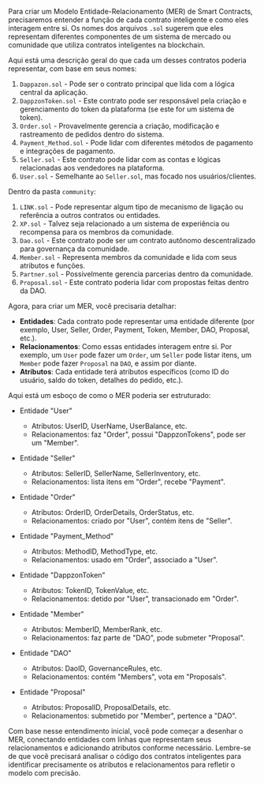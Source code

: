 Para criar um Modelo Entidade-Relacionamento (MER) de Smart Contracts, precisaremos entender a função de cada contrato inteligente e como eles interagem entre si. Os nomes dos arquivos `.sol` sugerem que eles representam diferentes componentes de um sistema de mercado ou comunidade que utiliza contratos inteligentes na blockchain.

Aqui está uma descrição geral do que cada um desses contratos poderia representar, com base em seus nomes:

1. `Dappazon.sol` - Pode ser o contrato principal que lida com a lógica central da aplicação.
2. `DappzonToken.sol` - Este contrato pode ser responsável pela criação e gerenciamento do token da plataforma (se este for um sistema de token).
3. `Order.sol` - Provavelmente gerencia a criação, modificação e rastreamento de pedidos dentro do sistema.
4. `Payment_Method.sol` - Pode lidar com diferentes métodos de pagamento e integrações de pagamento.
5. `Seller.sol` - Este contrato pode lidar com as contas e lógicas relacionadas aos vendedores na plataforma.
6. `User.sol` - Semelhante ao `Seller.sol`, mas focado nos usuários/clientes.

Dentro da pasta `community`:

1. `LINK.sol` - Pode representar algum tipo de mecanismo de ligação ou referência a outros contratos ou entidades.
2. `XP.sol` - Talvez seja relacionado a um sistema de experiência ou recompensa para os membros da comunidade.
3. `Dao.sol` - Este contrato pode ser um contrato autônomo descentralizado para governança da comunidade.
4. `Member.sol` - Representa membros da comunidade e lida com seus atributos e funções.
5. `Partner.sol` - Possivelmente gerencia parcerias dentro da comunidade.
6. `Proposal.sol` - Este contrato poderia lidar com propostas feitas dentro da DAO.

Agora, para criar um MER, você precisaria detalhar:

- **Entidades**: Cada contrato pode representar uma entidade diferente (por exemplo, User, Seller, Order, Payment, Token, Member, DAO, Proposal, etc.).
- **Relacionamentos**: Como essas entidades interagem entre si. Por exemplo, um `User` pode fazer um `Order`, um `Seller` pode listar itens, um `Member` pode fazer `Proposal` na `DAO`, e assim por diante.
- **Atributos**: Cada entidade terá atributos específicos (como ID do usuário, saldo do token, detalhes do pedido, etc.).

Aqui está um esboço de como o MER poderia ser estruturado:

- Entidade "User"
  - Atributos: UserID, UserName, UserBalance, etc.
  - Relacionamentos: faz "Order", possui "DappzonTokens", pode ser um "Member".

- Entidade "Seller"
  - Atributos: SellerID, SellerName, SellerInventory, etc.
  - Relacionamentos: lista itens em "Order", recebe "Payment".

- Entidade "Order"
  - Atributos: OrderID, OrderDetails, OrderStatus, etc.
  - Relacionamentos: criado por "User", contém itens de "Seller".

- Entidade "Payment_Method"
  - Atributos: MethodID, MethodType, etc.
  - Relacionamentos: usado em "Order", associado a "User".

- Entidade "DappzonToken"
  - Atributos: TokenID, TokenValue, etc.
  - Relacionamentos: detido por "User", transacionado em "Order".

- Entidade "Member"
  - Atributos: MemberID, MemberRank, etc.
  - Relacionamentos: faz parte de "DAO", pode submeter "Proposal".

- Entidade "DAO"
  - Atributos: DaoID, GovernanceRules, etc.
  - Relacionamentos: contém "Members", vota em "Proposals".

- Entidade "Proposal"
  - Atributos: ProposalID, ProposalDetails, etc.
  - Relacionamentos: submetido por "Member", pertence a "DAO".

Com base nesse entendimento inicial, você pode começar a desenhar o MER, conectando entidades com linhas que representam seus relacionamentos e adicionando atributos conforme necessário. Lembre-se de que você precisará analisar o código dos contratos inteligentes para identificar precisamente os atributos e relacionamentos para refletir o modelo com precisão.